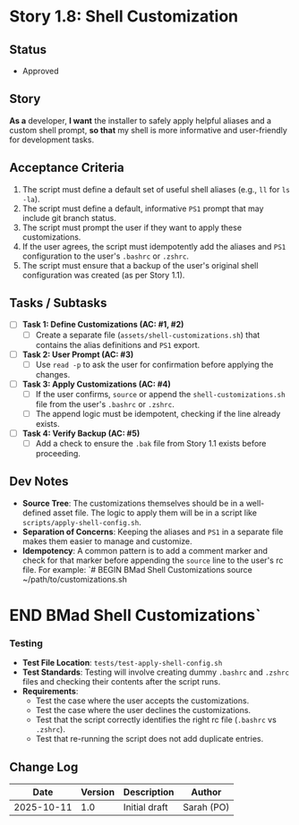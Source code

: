 # Story 1.8: Shell Customization

## Status
- Approved

## Story
**As a** developer,
**I want** the installer to safely apply helpful aliases and a custom shell prompt,
**so that** my shell is more informative and user-friendly for development tasks.

## Acceptance Criteria
1. The script must define a default set of useful shell aliases (e.g., `ll` for `ls -la`).
2. The script must define a default, informative `PS1` prompt that may include git branch status.
3. The script must prompt the user if they want to apply these customizations.
4. If the user agrees, the script must idempotently add the aliases and `PS1` configuration to the user's `.bashrc` or `.zshrc`.
5. The script must ensure that a backup of the user's original shell configuration was created (as per Story 1.1).

## Tasks / Subtasks
- [ ] **Task 1: Define Customizations (AC: #1, #2)**
    - [ ] Create a separate file (`assets/shell-customizations.sh`) that contains the alias definitions and `PS1` export.
- [ ] **Task 2: User Prompt (AC: #3)**
    - [ ] Use `read -p` to ask the user for confirmation before applying the changes.
- [ ] **Task 3: Apply Customizations (AC: #4)**
    - [ ] If the user confirms, `source` or append the `shell-customizations.sh` file from the user's `.bashrc` or `.zshrc`.
    - [ ] The append logic must be idempotent, checking if the line already exists.
- [ ] **Task 4: Verify Backup (AC: #5)**
    - [ ] Add a check to ensure the `.bak` file from Story 1.1 exists before proceeding.

## Dev Notes
- **Source Tree**: The customizations themselves should be in a well-defined asset file. The logic to apply them will be in a script like `scripts/apply-shell-config.sh`.
- **Separation of Concerns**: Keeping the aliases and `PS1` in a separate file makes them easier to manage and customize.
- **Idempotency**: A common pattern is to add a comment marker and check for that marker before appending the `source` line to the user's rc file. For example:
  `# BEGIN BMad Shell Customizations
source ~/path/to/customizations.sh
# END BMad Shell Customizations`

### Testing
- **Test File Location**: `tests/test-apply-shell-config.sh`
- **Test Standards**: Testing will involve creating dummy `.bashrc` and `.zshrc` files and checking their contents after the script runs.
- **Requirements**:
    - Test the case where the user accepts the customizations.
    - Test the case where the user declines the customizations.
    - Test that the script correctly identifies the right rc file (`.bashrc` vs `.zshrc`).
    - Test that re-running the script does not add duplicate entries.

## Change Log
| Date | Version | Description | Author |
|---|---|---|---|
| 2025-10-11 | 1.0 | Initial draft | Sarah (PO) |

